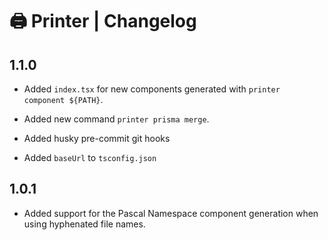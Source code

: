# 🖨️ Printer | Changelog

## 1.1.0

- Added `index.tsx` for new components generated with `printer component ${PATH}`.

- Added new command `printer prisma merge`.

- Added husky pre-commit git hooks

- Added `baseUrl` to `tsconfig.json`

## 1.0.1

- Added support for the Pascal Namespace component generation when using hyphenated file names.